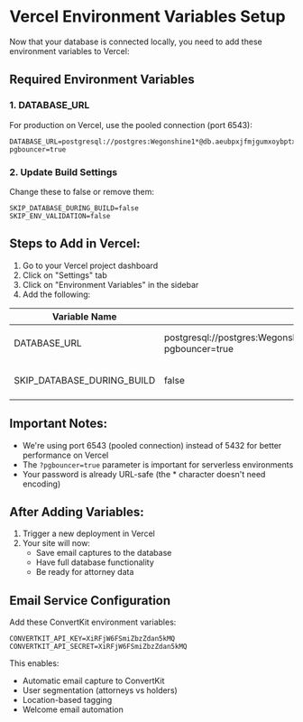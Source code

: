 # Vercel Environment Variables Setup

Now that your database is connected locally, you need to add these environment variables to Vercel:

## Required Environment Variables

### 1. DATABASE_URL
For production on Vercel, use the pooled connection (port 6543):
```
DATABASE_URL=postgresql://postgres:Wegonshine1*@db.aeubpxjfmjgumxoybptx.supabase.co:6543/postgres?pgbouncer=true
```

### 2. Update Build Settings
Change these to false or remove them:
```
SKIP_DATABASE_DURING_BUILD=false
SKIP_ENV_VALIDATION=false
```

## Steps to Add in Vercel:

1. Go to your Vercel project dashboard
2. Click on "Settings" tab
3. Click on "Environment Variables" in the sidebar
4. Add the following:

| Variable Name | Value | Environment |
|--------------|-------|-------------|
| DATABASE_URL | postgresql://postgres:Wegonshine1*@db.aeubpxjfmjgumxoybptx.supabase.co:6543/postgres?pgbouncer=true | Production, Preview, Development |
| SKIP_DATABASE_DURING_BUILD | false | Production, Preview, Development |

## Important Notes:

- We're using port 6543 (pooled connection) instead of 5432 for better performance on Vercel
- The `?pgbouncer=true` parameter is important for serverless environments
- Your password is already URL-safe (the * character doesn't need encoding)

## After Adding Variables:

1. Trigger a new deployment in Vercel
2. Your site will now:
   - Save email captures to the database
   - Have full database functionality
   - Be ready for attorney data

## Email Service Configuration

Add these ConvertKit environment variables:
```
CONVERTKIT_API_KEY=XiRFjW6FSmiZbzZdan5kMQ
CONVERTKIT_API_SECRET=XiRFjW6FSmiZbzZdan5kMQ
```

This enables:
- Automatic email capture to ConvertKit
- User segmentation (attorneys vs holders)
- Location-based tagging
- Welcome email automation